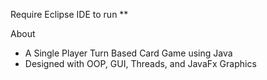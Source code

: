 Require Eclipse IDE to run **

About
- A Single Player Turn Based Card Game using Java
- Designed with OOP, GUI, Threads, and JavaFx Graphics
